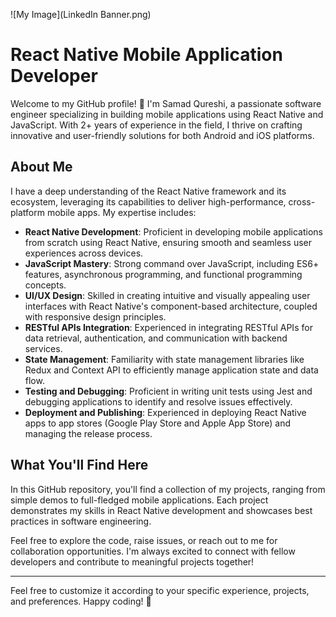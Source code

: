 ![My Image](LinkedIn Banner.png)
# React Native Mobile Application Developer

Welcome to my GitHub profile! 👋 I'm Samad Qureshi, a passionate software engineer specializing in building mobile applications using React Native and JavaScript. With 2+ years of experience in the field, I thrive on crafting innovative and user-friendly solutions for both Android and iOS platforms.

## About Me

I have a deep understanding of the React Native framework and its ecosystem, leveraging its capabilities to deliver high-performance, cross-platform mobile apps. My expertise includes:

- **React Native Development**: Proficient in developing mobile applications from scratch using React Native, ensuring smooth and seamless user experiences across devices.
- **JavaScript Mastery**: Strong command over JavaScript, including ES6+ features, asynchronous programming, and functional programming concepts.
- **UI/UX Design**: Skilled in creating intuitive and visually appealing user interfaces with React Native's component-based architecture, coupled with responsive design principles.
- **RESTful APIs Integration**: Experienced in integrating RESTful APIs for data retrieval, authentication, and communication with backend services.
- **State Management**: Familiarity with state management libraries like Redux and Context API to efficiently manage application state and data flow.
- **Testing and Debugging**: Proficient in writing unit tests using Jest and debugging applications to identify and resolve issues effectively.
- **Deployment and Publishing**: Experienced in deploying React Native apps to app stores (Google Play Store and Apple App Store) and managing the release process.

## What You'll Find Here

In this GitHub repository, you'll find a collection of my projects, ranging from simple demos to full-fledged mobile applications. Each project demonstrates my skills in React Native development and showcases best practices in software engineering.

Feel free to explore the code, raise issues, or reach out to me for collaboration opportunities. I'm always excited to connect with fellow developers and contribute to meaningful projects together!

---

Feel free to customize it according to your specific experience, projects, and preferences. Happy coding! 🚀
